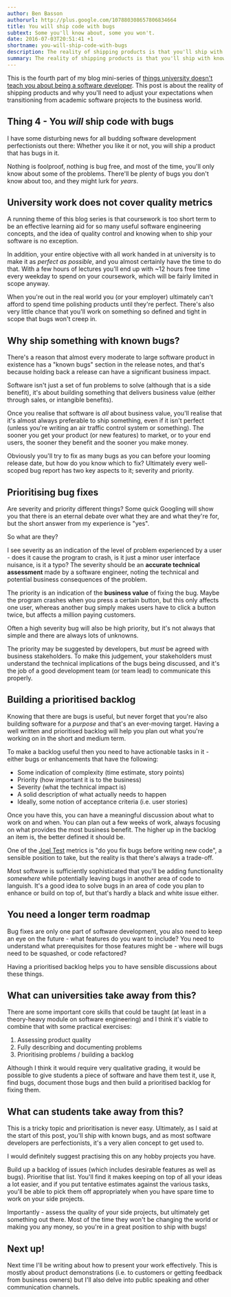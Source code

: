 ```yaml
---
author: Ben Basson
authorurl: http://plus.google.com/107880308657806834664
title: You will ship code with bugs
subtext: Some you'll know about, some you won't.
date: 2016-07-03T20:51:41 +1
shortname: you-will-ship-code-with-bugs
description: The reality of shipping products is that you'll ship with known bugs. This post is about why that happens and how to prioritise remedial work.
summary: The reality of shipping products is that you'll ship with known bugs. This post is about why that happens and how to prioritise remedial work.
---
```


This is the fourth part of my blog mini-series of [things university doesn't teach you about being a software developer][1]. This post is about the reality of shipping products and why you'll need to adjust your expectations when transitioning from academic software projects to the business world.

Thing 4 - You *will* ship code with bugs
----------------------------------------

I have some disturbing news for all budding software development perfectionists out there: Whether you like it or not, you will ship a product that has bugs in it.

Nothing is foolproof, nothing is bug free, and most of the time, you'll only know about some of the problems. There'll be plenty of bugs you don't know about too, and they might lurk for *years*.

University work does not cover quality metrics
----------------------------------------------

A running theme of this blog series is that coursework is too short term to be an effective learning aid for so many useful software engineering concepts, and the idea of quality control and knowing when to ship your software is no exception.

In addition, your entire objective with all work handed in at university is to make it as *perfect as possible*, and you almost certainly have the time to do that. With a few hours of lectures you'll end up with ~12 hours free time every weekday to spend on your coursework, which will be fairly limited in scope anyway.

When you're out in the real world you (or your employer) ultimately can't afford to spend time polishing products until they're perfect. There's also very little chance that you'll work on something so defined and tight in scope that bugs won't creep in.

Why ship something with known bugs?
-----------------------------------

There's a reason that almost every moderate to large software product in existence has a "known bugs" section in the release notes, and that's because holding back a release can have a significant business impact. 

Software isn't just a set of fun problems to solve (although that is a side benefit), it's about building something that delivers business value (either through sales, or intangible benefits).

Once you realise that software is *all* about business value, you'll realise that it's almost always preferable to ship something, even if it isn't perfect (unless you're writing an air traffic control system or something). The sooner you get your product (or new features) to market, or to your end users, the sooner they benefit and the sooner you make money. 

Obviously you'll try to fix as many bugs as you can before your looming release date, but how do you know which to fix? Ultimately every well-scoped bug report has two key aspects to it; severity and priority.

Prioritising bug fixes
----------------------

Are severity and priority different things? Some quick Googling will show you that there is an eternal debate over what they are and what they're for, but the short answer from my experience is "yes". 

So what are they?

I see severity as an indication of the level of problem experienced by a user - does it cause the program to crash, is it just a minor user interface nuisance, is it a typo? The severity should be an **accurate technical assessment** made by a software engineer, noting the technical and potential business consequences of the problem.

The priority is an indication of the **business value** of fixing the bug. Maybe the program crashes when you press a certain button, but this only affects one user,  whereas another bug simply makes users have to click a button twice, but affects a million paying customers. 

Often a high severity bug will also be high priority, but it's not always that simple and there are always lots of unknowns.

The priority may be suggested by developers, but *must* be agreed with business stakeholders. To make this judgement, your stakeholders must understand the technical implications of the bugs being discussed, and it's the job of a good development team (or team lead) to communicate this properly.

Building a prioritised backlog
------------------------------

Knowing that there are bugs is useful, but never forget that you're also building software for a *purpose* and that's an ever-moving target. Having a well written and prioritised backlog will help you plan out what you're working on in the short and medium term.

To make a backlog useful then you need to have actionable tasks in it - either bugs or enhancements that have the following:

 - Some indication of complexity (time estimate, story points)
 - Priority (how important it is to the business)
 - Severity (what the technical impact is)
 - A solid description of what actually needs to happen
 - Ideally, some notion of acceptance criteria (i.e. user stories)

Once you have this, you can have a meaningful discussion about what to work on and when. You can plan out a few weeks of work, always focusing on what provides the most business benefit. The higher up in the backlog an item is, the better defined it should be.

One of the [Joel Test][2] metrics is "do you fix bugs before writing new code", a sensible position to take, but the reality is that there's always a trade-off.

Most software is sufficiently sophisticated that you'll be adding functionality *somewhere* while potentially leaving bugs in another area of code to languish. It's a good idea to solve bugs in an area of code you plan to enhance or build on top of, but that's hardly a black and white issue either.

You need a longer term roadmap
------------------------------

Bug fixes are only one part of software development, you also need to keep an eye on the future - what features do you want to include? You need to understand what prerequisites for those features might be - where will bugs need to be squashed, or code refactored?

Having a prioritised backlog helps you to have sensible discussions about these things. 

What can universities take away from this?
------------------------------------------

There are some important core skills that could be taught (at least in a theory-heavy module on software engineering) and I think it's viable to combine that with some practical exercises:

1. Assessing product quality
2. Fully describing and documenting problems
3. Prioritising problems / building a backlog

Although I think it would require very qualitative grading, it would be possible to give students a piece of software and have them test it, use it, find bugs, document those bugs and then build a prioritised backlog for fixing them. 

What can students take away from this?
--------------------------------------

This is a tricky topic and prioritisation is never easy. Ultimately, as I said at the start of this post, you'll ship with known bugs, and as most software developers are perfectionists, it's a very alien concept to get used to.

I would definitely suggest practising this on any hobby projects you have. 

Build up a backlog of issues (which includes desirable features as well as bugs). Prioritise that list. You'll find it makes keeping on top of all your ideas a lot easier, and if you put tentative estimates against the various tasks, you'll be able to pick them off appropriately when you have spare time to work on your side projects.

Importantly - assess the quality of your side projects, but ultimately get something out there. Most of the time they won't be changing the world or making you any money, so you're in a great position to ship with bugs!

Next up!
--------

Next time I'll be writing about how to present your work effectively. This is mostly about product demonstrations (i.e. to customers or getting feedback from business owners) but I'll also delve into public speaking and other communication channels.

[1]: /blog/things-uni-doesnt-teach-you-about-software-dev
[2]: http://www.joelonsoftware.com/articles/fog0000000043.html
